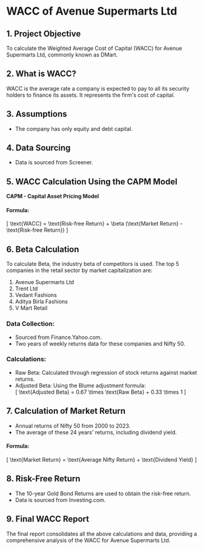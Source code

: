 # WACC of Avenue Supermarts Ltd

## 1. Project Objective
To calculate the Weighted Average Cost of Capital (WACC) for Avenue Supermarts Ltd, commonly known as DMart.

## 2. What is WACC?
WACC is the average rate a company is expected to pay to all its security holders to finance its assets. It represents the firm's cost of capital.

## 3. Assumptions
- The company has only equity and debt capital.

## 4. Data Sourcing
- Data is sourced from Screener.

## 5. WACC Calculation Using the CAPM Model
**CAPM - Capital Asset Pricing Model**

#### Formula: 
\[ \text{WACC} = \text{Risk-free Return} + \beta (\text{Market Return} - \text{Risk-free Return}) \]

## 6. Beta Calculation
To calculate Beta, the industry beta of competitors is used. The top 5 companies in the retail sector by market capitalization are:
1. Avenue Supermarts Ltd
2. Trent Ltd
3. Vedant Fashions
4. Aditya Birla Fashions
5. V Mart Retail

### Data Collection:
- Sourced from Finance.Yahoo.com.
- Two years of weekly returns data for these companies and Nifty 50.

### Calculations:
- Raw Beta: Calculated through regression of stock returns against market returns.
- Adjusted Beta: Using the Blume adjustment formula:  
  \[ \text{Adjusted Beta} = 0.67 \times \text{Raw Beta} + 0.33 \times 1 \]

## 7. Calculation of Market Return
- Annual returns of Nifty 50 from 2000 to 2023.
- The average of these 24 years' returns, including dividend yield.

#### Formula: 
\[ \text{Market Return} = \text{Average Nifty Return} + \text{Dividend Yield} \]

## 8. Risk-Free Return
- The 10-year Gold Bond Returns are used to obtain the risk-free return.
- Data is sourced from Investing.com.

## 9. Final WACC Report
The final report consolidates all the above calculations and data, providing a comprehensive analysis of the WACC for Avenue Supermarts Ltd.
